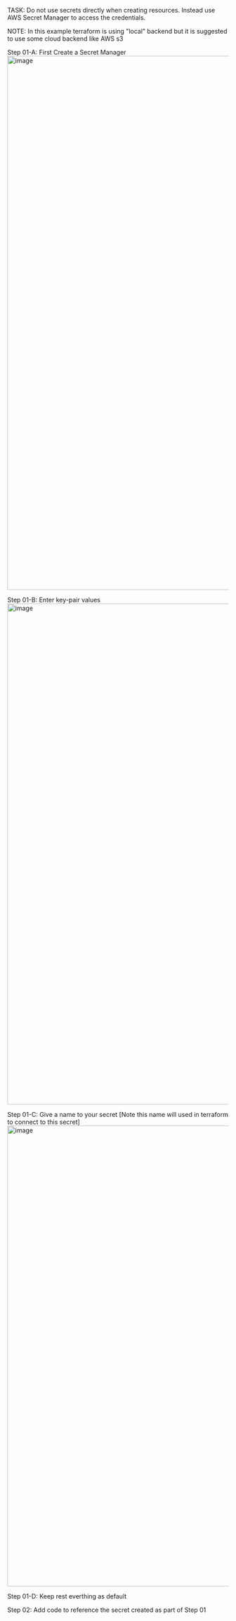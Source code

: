 TASK:
Do not use secrets directly when creating resources.
Instead use AWS Secret Manager to access the credentials.

NOTE:
In this example terraform is using "local" backend but it is suggested to use some cloud backend like AWS s3

Step 01-A:
First Create a Secret Manager
<img width="1217" alt="image" src="https://github.com/tulasyanrohit/terraform_notes/assets/159639918/b836d721-79b8-476a-bef2-0c66e7f00eed">

Step 01-B:
Enter key-pair values
<img width="1142" alt="image" src="https://github.com/tulasyanrohit/terraform_notes/assets/159639918/f77c4c37-a71d-44b7-be9d-426f3b4ea3cb">

Step 01-C:
Give a name to your secret [Note this name will used in terraform to connect to this secret]
<img width="1050" alt="image" src="https://github.com/tulasyanrohit/terraform_notes/assets/159639918/1141a294-732e-43bd-a71c-b1d108c58f50">

Step 01-D:
Keep rest everthing as default

Step 02:
Add code to reference the secret created as part of Step 01
